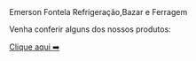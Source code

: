 <!Doctype HTML>
 <Html>
  <Head>
   <Tittle>Emerson Fontela Refrigeração,Bazar e Ferragem</Tittle>
 </Head>
 <Body>
  <P> Venha conferir alguns dos nossos produtos:<Br>
  </P>
 <a Href=https://emerson-fontela-refrigeracao.negocio.site/?utm_source=gmb&utm_medium=referral>Clique aqui ➡️</a>